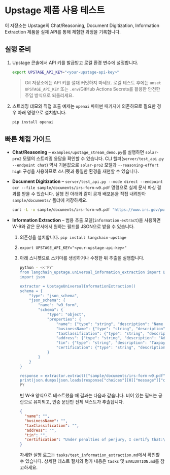 # Upstage 제품 사용 테스트

이 저장소는 Upstage의 Chat/Reasoning, Document Digitization, Information Extraction 제품을 실제 API를 통해 체험한 과정을 기록합니다.

## 실행 준비

1. Upstage 콘솔에서 API 키를 발급받고 로컬 환경 변수에 설정합니다.

   ```bash
   export UPSTAGE_API_KEY="<your-upstage-api-key>"
   ```

   > Git 저장소에는 API 키를 절대 커밋하지 마세요. 로컬 테스트 후에는 `unset UPSTAGE_API_KEY` 또는 `.env`/GitHub Actions Secrets를 활용한 안전한 주입 방식으로 되돌리세요.

2. 스트리밍 데모와 직접 호출 예제는 `openai` 파이썬 패키지에 의존하므로 필요한 경우 아래 명령으로 설치합니다.

   ```bash
   pip install openai
   ```

## 빠른 체험 가이드

- **Chat/Reasoning** – `examples/upstage_stream_demo.py`를 실행하면 `solar-pro2` 모델의 스트리밍 응답을 확인할 수 있습니다. CLI 헬퍼(`server/test_api.py --endpoint chat`) 역시 기본값으로 `solar-pro2` 모델과 `--reasoning-effort high` 구성을 사용하므로 스니펫과 동일한 환경을 재현할 수 있습니다.
- **Document Digitization** – `server/test_api.py --mode direct --endpoint ocr --file sample/documents/irs-form-w9.pdf` 명령으로 실제 문서 파싱 결과를 받을 수 있습니다. 실행 전 아래와 같이 공개 배포본을 직접 내려받아 `sample/documents/` 폴더에 저장하세요.

  ```bash
  curl -L -o sample/documents/irs-form-w9.pdf "https://www.irs.gov/pub/irs-pdf/fw9.pdf"
  ```
- **Information Extraction** – 범용 추출 모델(`information-extract`)을 사용하면 W-9와 같은 문서에서 원하는 필드를 JSON으로 받을 수 있습니다.
  1. 의존성을 설치합니다. `pip install langchain-upstage`
  2. `export UPSTAGE_API_KEY="<your-upstage-api-key>"`
  3. 아래 스니펫으로 스키마를 생성하거나 수정한 뒤 추출을 실행합니다.

     ```bash
     python - <<'PY'
     from langchain_upstage.universal_information_extraction import UpstageUniversalInformationExtraction
     import json

     extractor = UpstageUniversalInformationExtraction()
     schema = {
         "type": "json_schema",
         "json_schema": {
             "name": "w9_form",
             "schema": {
                 "type": "object",
                 "properties": {
                     "name": {"type": "string", "description": "Name shown on line 1."},
                     "businessName": {"type": "string", "description": "Business/disregarded entity name on line 2."},
                     "taxClassification": {"type": "string", "description": "Selected federal tax classification."},
                     "address": {"type": "string", "description": "Address including city, state, ZIP."},
                     "tin": {"type": "string", "description": "Taxpayer identification number (SSN or EIN)."},
                     "certification": {"type": "string", "description": "Certification text summary."}
                 }
             }
         }
     }

     response = extractor.extract(["sample/documents/irs-form-w9.pdf"], response_format=schema)
     print(json.dumps(json.loads(response["choices"][0]["message"]["content"]), ensure_ascii=False, indent=2))
     PY
     ```

     빈 W-9 양식으로 테스트했을 때 결과는 다음과 같습니다. 비어 있는 필드는 공란으로 유지되고, 인증 문단만 전체 텍스트가 추출됩니다.

     ```json
     {
       "name": "",
       "businessName": "",
       "taxClassification": "",
       "address": "",
       "tin": "",
       "certification": "Under penalties of perjury, I certify that:\n1. The number shown on this form is my correct taxpayer identification number (or I am waiting for a number to be issued to me); and\n2. I am not subject to backup withholding because (a) I am exempt from backup withholding, or (b) I have not been notified by the Internal Revenue Service (IRS) that I am subject to backup withholding as a result of a failure to report all interest or dividends, or (c) the IRS has notified me that I am no longer subject to backup withholding; and\n3. I am a U.S. citizen or other U.S. person (defined below); and\n4. The FATCA code(s) entered on this form (if any) indicating that I am exempt from FATCA reporting is correct."
     }
     ```

     자세한 실행 로그는 `tasks/test_information_extraction.md`에서 확인할 수 있습니다.
상세한 테스트 절차와 평가 내용은 `tasks` 및 `EVALUATION.md`를 참고하세요.
